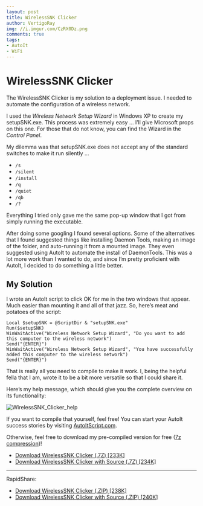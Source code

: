 ```yaml
---
layout: post
title: WirelessSNK Clicker
author: VertigoRay
img: //i.imgur.com/CzRX0Dz.png
comments: true
tags:
- AutoIt
- WiFi
---
```

# WirelessSNK Clicker

The WirelessSNK Clicker is my solution to a deployment issue.
I needed to automate the configuration of a wireless network.

I used the *Wireless Network Setup Wizard* in Windows XP to create my setupSNK.exe.
This process was extremely easy … I’ll give Microsoft props on this one.
For those that do not know, you can find the Wizard in the *Control Panel*.

My dilemma was that setupSNK.exe does not accept any of the standard switches to make it run silently …

- `/s`
- `/silent`
- `/install`
- `/q`
- `/quiet`
- `/qb`
- `/?`

Everything I tried only gave me the same pop-up window that I got from simply running the executable.

After doing some googling I found several options.
Some of the alternatives that I found suggested things like installing Daemon Tools, making an image of the folder, and auto-running it from a mounted image.
They even suggested using AutoIt to automate the install of DaemonTools.
This was a lot more work than I wanted to do, and since I’m pretty proficient with AutoIt, I decided to do something a little better.

## My Solution

I wrote an AutoIt script to click OK for me in the two windows that appear.
Much easier than mounting it and all of that jazz.
So, here’s meat and potatoes of the script:

```autoit
Local $setupSNK = @ScriptDir & "setupSNK.exe"
Run($setupSNK)
WinWaitActive("Wireless Network Setup Wizard", "Do you want to add this computer to the wireless network")
Send("{ENTER}")
WinWaitActive("Wireless Network Setup Wizard", "You have successfully added this computer to the wireless network")
Send("{ENTER}")
```

That is really all you need to compile to make it work.
I, being the helpful fella that I am, wrote it to be a bit more versatile so that I could share it.

Here’s my help message, which should give you the complete overview on its functionality:

![WirelessSNK_Clicker_help](//i.imgur.com/J1uKQ.jpg)

If you want to compile that yourself, feel free! You can start your AutoIt success stories by visiting [AutoItScript.com](http://www.autoitscript.com/).

Otherwise, feel free to download my pre-compiled version for free ([7z compression](http://lmgtfy.com/?q=7z+compression "7z compression"))!

- [Download WirelessSNK Clicker (.7Z) \[233K\]](http://static.vertigion.com/files/WirelessSNK_Clicker-v0.1.7z "WirelessSNK_Clicker-v0.1.7z")
- [Download WirelessSNK Clicker with Source (.7Z) \[234K\]](http://static.vertigion.com/files/WirelessSNK_Clicker_wSrc-v0.1.7z "WirelessSNK_Clicker_wSrc-v0.1")

- - -

RapidShare:

- [Download WirelessSNK Clicker (.ZIP) \[238K\]](http://rapidshare.com/files/235697392/WirelessSNK_Clicker.zip)
- [Download WirelessSNK Clicker with Source (.ZIP) \[240K\]](http://rapidshare.com/files/235697393/WirelessSNK_Clicker_wSrc.zip)